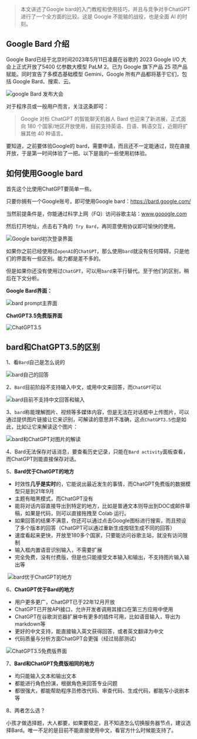 

> 本文讲述了Google bard的入门教程和使用技巧，并且与竞争对手ChatGPT进行了一个全方面的比较。这是 Google 不能输的战役，也是全面 AI 的时刻。

## Google Bard 介绍

Google Bard已经于北京时间2023年5月11日凌晨在谷歌的 2023 Google I/O 大会上正式开放了5400 亿参数大模型 PaLM 2。已为 Google 旗下产品 25 项产品赋能。同时宣告了多模态基础模型 Gemini，Google 所有产品都将基于它们，包括 Google Bard、搜索、云。

![google Bard 发布大会](https://image.imqd.cn/202305121013277.jpeg)

对于程序员或一般用户而言，关注这条即可：

> Google 对标 ChatGPT 的智能聊天机器人 Bard 也迎来了新进展，正式面向 180 个国家/地区开放使用，目前支持英语、日语、韩语交互，近期将扩展其他 40 种语言。

要知道，之前要体验Google的 bard，需要申请，而且还不一定能通过，现在直接开放，于是第一时间体验了一把。以下是我的一些使用初体验。

## 如何使用Google bard

首先这个比使用ChatGPT要简单一些。

只要你拥有一个Google账号，即可使用Google bard：https://bard.google.com/

当然前提条件是，你能通过科学上网（FQ）访问谷歌主站：www.gooogle.com

然后打开地址，点击右下角的` Try Bard`，再同意使用协议即可愉快的使用。

![Google bard初次登录界面](https://image.imqd.cn/202305121021331.png)

如果你之前已经使用过`openAI`的`ChatGPT`，那么使用`bard`就没有任何障碍，只是他们的界面有一些区别。能力都是差不多的。

但是如果你还没有使用过`ChatGPT`，可以用`bard`来平行替代。至于他们的区别，稍后在下文分析。

**Google Bard界面：**

![bard prompt主界面](https://image.imqd.cn/202305121032886.png)

**ChatGPT3.5免费版界面**

![ChatGPT3.5](https://image.imqd.cn/202305121426260.png)


## bard和ChatGPT3.5的区别

1、看`Bard`自己是怎么说的

![bard自己的回答](https://image.imqd.cn/202305121336317.png)

2、`Bard`目前阶段不支持输入中文，或用中文来回答，而`ChatGPT`可以

![bard目前不支持中文回答和输入](https://image.imqd.cn/202305121337240.png)

3、`bard`称能理解图片、视频等多媒体内容，但是无法在对话框中上传图片，可以通过提供图片链接让它来识别，可解读的意思并不准确，这点`ChatGPT3.5`也是如此，比如让它来解读这个图片：

![bard和ChatGPT对图片的解读](https://image.imqd.cn/202305121344091.png)

4、Bard无法保存对话消息，要查看历史记录，只能在`Bard activity`面板查看，而ChatGPT则能直接保存对话。

5、**Bard优于ChatGPT的地方**

* 时效性**几乎是实时**的，它能说出最近发生的事情，而ChatGPT免费版的数据模型只是到21年9月
* 主题有暗黑模式，而ChatGPT没有
* 能将对话内容直接导出到特定的地方，比如是普通文本则导出到DOC或邮件草稿，如果是代码，则可以直接拖拽至 Colab 运行。
* 如果回答的结果不满意，你还可以通过点击Google图标进行搜索，而且预设了多个版本的回答（ChatGPT可以通过重新生成按钮生成不同的回答）
* 速度看起来更快，开放至180多个国家，只要能访问谷歌主站，就没有访问限制
* 输入框内置语音识别输入，不需要扩展
* 完全免费，没有付费版，但是也只能接受文本输入和输出，不支持图片输入输出等

​	![bard优于ChatGPT的地方](https://image.imqd.cn/202305121419818.png)

6、**ChatGPT优于Bard的地方**

+ 用户更多更广，ChatGPT已于22年12月开放
+ ChatGPT已开放API接口，允许开发者调用其接口在第三方应用中使用
+ ChatGPT在谷歌浏览器扩展中有更多的插件可用，比如语音输入，导出为markdown等
+ 更好的中文支持，能直接输入英文获得回答，或者英文翻译为中文
+ 代码质量与分析方面ChatGPT会更强（经过局部测试）

![ChatGPT3.5免费版界面](https://image.imqd.cn/202305121422466.png)

7、**Bard和ChatGPT免费版相同的地方**

+ 均只能输入文本和输出文本
+ 都能进行角色扮演，根据角色来回答专业问题
+ 都很强大，都能帮助程序员修改代码、审查代码、生成代码，都能写小说剧本等

8、两者怎么选？

​	小孩才做选择题，大人都要，如果要稳定，且不知道怎么切换服务器节点，建议选择Bard。唯一不足的是目前不能直接使用中文，看官方什么时候能支持了。

